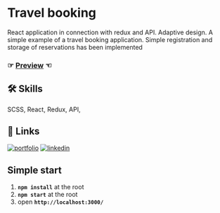 # Travel booking
React application in connection with redux and API. Adaptive design. A simple example of a travel booking application. Simple registration and storage of reservations has been implemented
### ☞ [Preview](https://project-6-travel-booking.vercel.app) ☜


## 🛠 Skills
SCSS, React, Redux, API,

## 🔗 Links
[![portfolio](https://img.shields.io/badge/my_portfolio-000?style=for-the-badge&logo=ko-fi&logoColor=white)](https://andrew-demchenk0.github.io/)
[![linkedin](https://img.shields.io/badge/linkedin-0A66C2?style=for-the-badge&logo=linkedin&logoColor=white)](https://www.linkedin.com/in/andrii-demchenko-21334125a/)

## Simple start

1. **`npm install`** at the root
2. **`npm start`** at the root
3. open **`http://localhost:3000/`**
